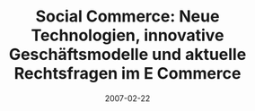 ---
abstract: ''
authors:
- Peter Leitner
- Thomas Grechenig
date: '2007-02-22'
featured: false
links:
- name: Publik
  url: https://publik.tuwien.ac.at/showentry.php?ID=141554&lang=2
publication_types:
- '1'
publishDate: '2007-02-22'
specifics: 'Vortrag: 10. Internationales Rechtsinformatik Symposium IRIS 2007, Salzburg,
  Österreich; 22.02.2007 - 24.02.2007; in: "10 Jahre IRIS: Bilanz und Ausblick. Tagungsband
  des 10. Internationalen Rechtsinformatik Symposiums IRIS 2007", E. Schweighofer,
  A. Geist, G. Heindl (Hrg.); Boorberg Verlag, Stuttgart, München, Hannover, Berlin,
  Weimar, Dresden (2007), ISBN: 978-3-415-03962-9; S. 427 - 435.'
title: 'Social Commerce: Neue Technologien, innovative Geschäftsmodelle und aktuelle
  Rechtsfragen im E Commerce'
url_pdf: ''
---